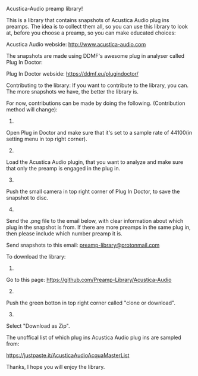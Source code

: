 Acustica-Audio preamp library!

This is a library that contains snapshots of Acustica Audio plug ins preamps. The idea is to collect them all, 
so you can use this library to look at, before you choose a preamp, so you can make educated choices:

Acustica Audio webside:       http://www.acustica-audio.com


The snapshots are made using DDMF's awesome plug in analyser called Plug In Doctor:

Plug In Doctor webside:   https://ddmf.eu/plugindoctor/


Contributing to the library:
If you want to contribute to the library, you can. The more snapshots we have, the better the library is.


For now, contributions can be made by doing the following. (Contribution method will change):

1. 
Open Plug in Doctor and make sure that it's set to a sample rate of 44100(in setting menu in top right corner).

2. 
Load the Acustica Audio plugin, that you want to analyze and make sure that only the preamp is engaged in the plug in.

3. 
Push the small camera in top right corner of Plug In Doctor, to save the snapshot to disc.

4. 
Send the .png file to the email below, with clear information about which plug in the snapshot is from.
If there are more preamps in the same plug in, then please include which number preamp it is.


Send snapshots to this email:   preamp-library@protonmail.com


To download the library:

1. 
Go to this page:  https://github.com/Preamp-Library/Acustica-Audio 

2.
Push the green botton in top right corner called "clone or download".

3. 
Select "Download as Zip".


The unoffical list of which plug ins Acustica Audio plug ins are sampled from:

https://justpaste.it/AcusticaAudioAcquaMasterList


Thanks, I hope you will enjoy the library.

